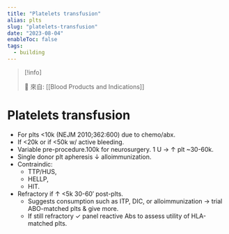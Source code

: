 ```yaml
---
title: "Platelets transfusion"
alias: plts
slug: "platelets-transfusion"
date: "2023-08-04"
enableToc: false
tags:
  - building
---
```


> [!info]
>
> 🌱 來自: [[Blood Products and Indications]]

# Platelets transfusion

- For plts <10k (NEJM 2010;362:600) due to chemo/abx.
- If <20k or if <50k w/ active bleeding.
- Variable pre-procedure.100k for neurosurgery. 1 U → ↑ plt ~30-60k.
- Single donor plt apheresis ↓ alloimmunization.
- Contraindic:
  - TTP/HUS,
  - HELLP,
  - HIT.
- Refractory if ↑ <5k 30-60′ post-plts.
  - Suggests consumption such as ITP, DIC, or alloimmunization → trial ABO-matched plts & give more.
  - If still refractory ✓ panel reactive Abs to assess utility of HLA-matched plts.
